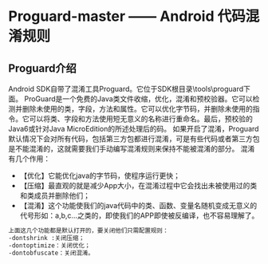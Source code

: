 # Proguard-master —— Android 代码混淆规则

## Proguard介绍 ##
Android SDK自带了混淆工具Proguard。它位于SDK根目录\tools\proguard下面。
ProGuard是一个免费的Java类文件收缩，优化，混淆和预校验器。它可以检测并删除未使用的类，字段，方法和属性。它可以优化字节码，并删除未使用的指令。它可以将类、字段和方法使用短无意义的名称进行重命名。最后，预校验的Java6或针对Java MicroEdition的所述处理后的码。
如果开启了混淆，Proguard默认情况下会对所有代码，包括第三方包都进行混淆，可是有些代码或者第三方包是不能混淆的，这就需要我们手动编写混淆规则来保持不能被混淆的部分。
混淆有几个作用：
 - 【优化】它能优化java的字节码，使程序运行更快；
 - 【压缩】最直观的就是减少App大小，在混淆过程中它会找出未被使用过的类和类成员并删除他们；
 - 【混淆】这个功能使我们的java代码中的类、函数、变量名随机变成无意义的代号形如：a,b,c...之类的，即使我们的APP即使被反编译，也不容易理解了。
```txt
上面这几个功能都是默认打开的，要关闭他们只需配置规则：
-dontshrink :关闭压缩；
-dontoptimize：关闭优化；
-dontobfuscate：关闭混淆。
```









